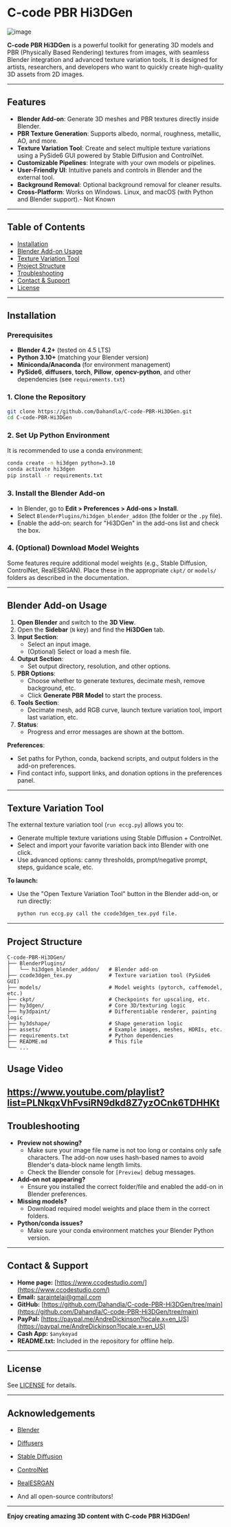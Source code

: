 # C-code PBR Hi3DGen

![image](https://github.com/Dahandla/C-code-PBR-Hi3DGen/blob/d733c045b2e5162991b40570a926ceba303deb87/Images/ScreenShot_1.png)

**C-code PBR Hi3DGen** is a powerful toolkit for generating 3D models and PBR (Physically Based Rendering) textures from images, with seamless Blender integration and advanced texture variation tools. It is designed for artists, researchers, and developers who want to quickly create high-quality 3D assets from 2D images.

---

## Features

- **Blender Add-on**: Generate 3D meshes and PBR textures directly inside Blender.
- **PBR Texture Generation**: Supports albedo, normal, roughness, metallic, AO, and more.
- **Texture Variation Tool**: Create and select multiple texture variations using a PySide6 GUI powered by Stable Diffusion and ControlNet.
- **Customizable Pipelines**: Integrate with your own models or pipelines.
- **User-Friendly UI**: Intuitive panels and controls in Blender and the external tool.
- **Background Removal**: Optional background removal for cleaner results.
- **Cross-Platform**: Works on Windows.
 Linux, and macOS (with Python and Blender support).- Not Known

---

## Table of Contents

- [Installation](#installation)
- [Blender Add-on Usage](#blender-add-on-usage)
- [Texture Variation Tool](#texture-variation-tool)
- [Project Structure](#project-structure)
- [Troubleshooting](#troubleshooting)
- [Contact & Support](#contact--support)
- [License](#license)

---

## Installation

### Prerequisites

- **Blender 4.2+** (tested on 4.5 LTS)
- **Python 3.10+** (matching your Blender version)
- **Miniconda/Anaconda** (for environment management)
- **PySide6**, **diffusers**, **torch**, **Pillow**, **opencv-python**, and other dependencies (see `requirements.txt`)

### 1. Clone the Repository

```bash
git clone https://github.com/Dahandla/C-code-PBR-Hi3DGen.git
cd C-code-PBR-Hi3DGen
```

### 2. Set Up Python Environment

It is recommended to use a conda environment:

```bash
conda create -n hi3dgen python=3.10
conda activate hi3dgen
pip install -r requirements.txt
```

### 3. Install the Blender Add-on

- In Blender, go to **Edit > Preferences > Add-ons > Install**.
- Select `BlenderPlugins/hi3dgen_blender_addon` (the folder or the `.py` file).
- Enable the add-on: search for "Hi3DGen" in the add-ons list and check the box.

### 4. (Optional) Download Model Weights

Some features require additional model weights (e.g., Stable Diffusion, ControlNet, RealESRGAN). Place these in the appropriate `ckpt/` or `models/` folders as described in the documentation.

---

## Blender Add-on Usage

1. **Open Blender** and switch to the **3D View**.
2. Open the **Sidebar** (`N` key) and find the **Hi3DGen** tab.
3. **Input Section**:  
   - Select an input image.
   - (Optional) Select or load a mesh file.
4. **Output Section**:  
   - Set output directory, resolution, and other options.
5. **PBR Options**:  
   - Choose whether to generate textures, decimate mesh, remove background, etc.
   - Click **Generate PBR Model** to start the process.
6. **Tools Section**:  
   - Decimate mesh, add RGB curve, launch texture variation tool, import last variation, etc.
7. **Status**:  
   - Progress and error messages are shown at the bottom.

**Preferences**:  
- Set paths for Python, conda, backend scripts, and output folders in the add-on preferences.
- Find contact info, support links, and donation options in the preferences panel.

---

## Texture Variation Tool

The external texture variation tool (`run eccg.py`) allows you to:

- Generate multiple texture variations using Stable Diffusion + ControlNet.
- Select and import your favorite variation back into Blender with one click.
- Use advanced options: canny thresholds, prompt/negative prompt, steps, guidance scale, etc.

**To launch:**
- Use the "Open Texture Variation Tool" button in the Blender add-on, or run directly:
  ```bash
  python run eccg.py call the ccode3dgen_tex.pyd file.
  ```

---

## Project Structure

```
C-code-PBR-Hi3DGen/
├── BlenderPlugins/
│   └── hi3dgen_blender_addon/   # Blender add-on
├── ccode3dgen_tex.py            # Texture variation tool (PySide6 GUI)
├── models/                      # Model weights (pytorch, caffemodel, etc.)
├── ckpt/                        # Checkpoints for upscaling, etc.
├── hy3dgen/                     # Core 3D/texturing logic
├── hy3dpaint/                   # Differentiable renderer, painting logic
├── hy3dshape/                   # Shape generation logic
├── assets/                      # Example images, meshes, HDRIs, etc.
├── requirements.txt             # Python dependencies
├── README.md                    # This file
└── ...
```
## Usage Video 
https://www.youtube.com/playlist?list=PLNkqxVhFvsiRN9dkd8Z7yzOCnk6TDHHKt
---

## Troubleshooting

- **Preview not showing?**  
  - Make sure your image file name is not too long or contains only safe characters. The add-on now uses hash-based names to avoid Blender's data-block name length limits.
  - Check the Blender console for `[Preview]` debug messages.
- **Add-on not appearing?**  
  - Ensure you installed the correct folder/file and enabled the add-on in Blender preferences.
- **Missing models?**  
  - Download required model weights and place them in the correct folders.
- **Python/conda issues?**  
  - Make sure your conda environment matches your Blender Python version.

---

## Contact & Support

- **Home page:** [https://www.ccodestudio.com/](https://www.ccodestudio.com/)
- **Email:** saraintelai@gmail.com
- **GitHub:** [https://github.com/Dahandla/C-code-PBR-Hi3DGen/tree/main](https://github.com/Dahandla/C-code-PBR-Hi3DGen/tree/main)
- **PayPal:** [https://paypal.me/AndreDickinson?locale.x=en_US](https://paypal.me/AndreDickinson?locale.x=en_US)
- **Cash App:** `$anykeyad`
- **README.txt:** Included in the repository for offline help.

---

## License

See [LICENSE](LICENSE) for details.

---

## Acknowledgements

- [Blender](https://www.blender.org/)

- [Diffusers](https://github.com/huggingface/diffusers)
- [Stable Diffusion](https://stability.ai/)
- [ControlNet](https://github.com/lllyasviel/ControlNet)
- [RealESRGAN](https://github.com/xinntao/Real-ESRGAN)
- And all open-source contributors!

---

**Enjoy creating amazing 3D content with C-code PBR Hi3DGen!** 

